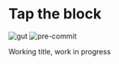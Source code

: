 # Tap the block

![gut](https://github.com/irreal/taptheblock/workflows/gut/badge.svg)
![pre-commit](https://github.com/irreal/taptheblock/workflows/pre-commit/badge.svg)

Working title, work in progress
